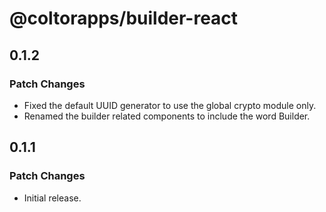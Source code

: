 # @coltorapps/builder-react

## 0.1.2

### Patch Changes

- Fixed the default UUID generator to use the global crypto module only.
- Renamed the builder related components to include the word Builder.

## 0.1.1

### Patch Changes

- Initial release.
